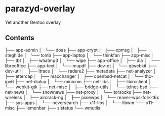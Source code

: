 parazyd-overlay
===============

Yet another Gentoo overlay

## Contents

├── app-admin
│   └── doas
├── app-crypt
│   ├── opmsg
│   ├── steghide
│   └── tomb
├── app-laptop
│   └── thinkfan
├── app-misc
│   ├── tbt
│   ├── whatmp3
│   └── wipe
├── app-office
│   ├── dia
│   └── libreoffice
├── app-text
│   └── mupdf
├── dev-qt
│   └── qtwebkit
├── dev-util
│   ├── ltrace
│   └── radare2
├── metadata
├── net-analyzer
│   ├── ettercap
│   ├── macchanger
│   ├── openbsd-netcat
│   └── thc-ipv6
├── net-dialup
│   └── minicom
├── net-libs
│   ├── libircclient
│   └── webkit-gtk
├── net-misc
│   ├── bridge-utils
│   └── telnet-bsd
├── net-news
│   └── snownews
├── net-proxy
│   └── torsocks
├── net-wireless
│   ├── aircrack-ng
│   ├── pixiewps
│   └── reaver-wps-fork-t6x
├── sys-apps
│   └── neversearch
├── x11-libs
│   └── libwm
└── x11-misc
    ├── lemonbar
    ├── slstatus
    └── wmutils
```
